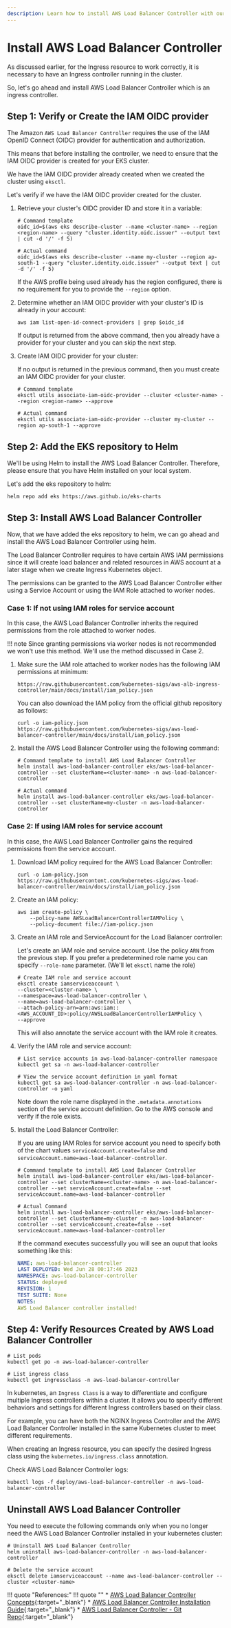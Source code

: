 ```yaml
---
description: Learn how to install AWS Load Balancer Controller with our step-by-step guide. Simplify the process of setting up load balancing for your Kubernetes infrastructure on Amazon EKS. 
---
```


# Install AWS Load Balancer Controller

As discussed earlier, for the Ingress resource to work correctly, it is necessary to have an Ingress controller running in the cluster.

So, let's go ahead and install AWS Load Balancer Controller which is an ingress controller.


## Step 1: Verify or Create the IAM OIDC provider

The Amazon `AWS Load Balancer Controller` requires the use of the IAM OpenID Connect (OIDC) provider for authentication and authorization.

This means that before installing the controller, we need to ensure that the IAM OIDC provider is created for your EKS cluster.

We have the IAM OIDC provider already created when we created the cluster using `eksctl`.

Let's verify if we have the IAM OIDC provider created for the cluster.

1. Retrieve your cluster's OIDC provider ID and store it in a variable:

    ```
    # Command template
    oidc_id=$(aws eks describe-cluster --name <cluster-name> --region <region-name> --query "cluster.identity.oidc.issuer" --output text | cut -d '/' -f 5)

    # Actual command
    oidc_id=$(aws eks describe-cluster --name my-cluster --region ap-south-1 --query "cluster.identity.oidc.issuer" --output text | cut -d '/' -f 5)
    ```

    If the AWS profile being used already has the region configured, there is no requirement for you to provide the `--region` option.

2. Determine whether an IAM OIDC provider with your cluster's ID is already in your account:

    ```
    aws iam list-open-id-connect-providers | grep $oidc_id
    ```

    If output is returned from the above command, then you already have a provider for your cluster and you can skip the next step.

3. Create IAM OIDC provider for your cluster:

    If no output is returned in the previous command, then you must create an IAM OIDC provider for your cluster. 

    ```
    # Command template
    eksctl utils associate-iam-oidc-provider --cluster <cluster-name> --region <region-name> --approve

    # Actual command
    eksctl utils associate-iam-oidc-provider --cluster my-cluster --region ap-south-1 --approve
    ```


## Step 2: Add the EKS repository to Helm

We'll be using Helm to install the AWS Load Balancer Controller. Therefore, please ensure that you have Helm installed on your local system.

Let's add the eks repository to helm:

```
helm repo add eks https://aws.github.io/eks-charts
```


## Step 3: Install AWS Load Balancer Controller

Now, that we have added the eks repository to helm, we can go ahead and install the AWS Load Balancer Controller using helm.

The Load Balancer Controller requires to have certain AWS IAM permissions since it will create load balancer and related resources in AWS account at a later stage when we create Ingress Kubernetes object.

The permissions can be granted to the AWS Load Balancer Controller either using a Service Account or using the IAM Role attached to worker nodes.

### Case 1: If not using IAM roles for service account

In this case, the AWS Load Balancer Controller inherits the required permissions from the role attached to worker nodes.

!!! note
    Since granting permissions via worker nodes is not recommended we won't use this method. We'll use the method discussed in Case 2.

1. Make sure the IAM role attached to worker nodes has the following IAM permissions at minimum:

    ```
    https://raw.githubusercontent.com/kubernetes-sigs/aws-alb-ingress-controller/main/docs/install/iam_policy.json
    ```

    You can also download the IAM policy from the official github repository as follows:

    ```
    curl -o iam-policy.json https://raw.githubusercontent.com/kubernetes-sigs/aws-load-balancer-controller/main/docs/install/iam_policy.json
    ```

2. Install the AWS Load Balancer Controller using the following command:

    ```
    # Command template to install AWS Load Balancer Controller
    helm install aws-load-balancer-controller eks/aws-load-balancer-controller --set clusterName=<cluster-name> -n aws-load-balancer-controller

    # Actual command
    helm install aws-load-balancer-controller eks/aws-load-balancer-controller --set clusterName=my-cluster -n aws-load-balancer-controller
    ```

### Case 2: If using IAM roles for service account

In this case, the AWS Load Balancer Controller gains the required permissions from the service account.

1. Download IAM policy required for the AWS Load Balancer Controller:

    ```
    curl -o iam-policy.json https://raw.githubusercontent.com/kubernetes-sigs/aws-load-balancer-controller/main/docs/install/iam_policy.json
    ```

2. Create an IAM policy:

    ```
    aws iam create-policy \
        --policy-name AWSLoadBalancerControllerIAMPolicy \
        --policy-document file://iam-policy.json
    ```

3. Create an IAM role and ServiceAccount for the Load Balancer controller:

    Let's create an IAM role and service account. Use the policy `ARN` from the previous step. If you prefer a predetermined role name you can specify `--role-name` parameter. (We'll let `eksctl` name the role)

    ```
    # Create IAM role and service account
    eksctl create iamserviceaccount \
    --cluster=<cluster-name> \
    --namespace=aws-load-balancer-controller \
    --name=aws-load-balancer-controller \
    --attach-policy-arn=arn:aws:iam::<AWS_ACCOUNT_ID>:policy/AWSLoadBalancerControllerIAMPolicy \
    --approve
    ```

    This will also annotate the service account with the IAM role it creates.

4. Verify the IAM role and service account:

    ```
    # List service accounts in aws-load-balancer-controller namespace
    kubectl get sa -n aws-load-balancer-controller

    # View the service account definition in yaml format
    kubectl get sa aws-load-balancer-controller -n aws-load-balancer-controller -o yaml
    ```

    Note down the role name displayed in the `.metadata.annotations` section of the service account definition. Go to the AWS console and verify if the role exists.

5. Install the Load Balancer Controller:

    If you are using IAM Roles for service account you need to specify both of the chart values `serviceAccount.create=false` and `serviceAccount.name=aws-load-balancer-controller`.

    ```
    # Command template to install AWS Load Balancer Controller
    helm install aws-load-balancer-controller eks/aws-load-balancer-controller --set clusterName=<cluster-name> -n aws-load-balancer-controller --set serviceAccount.create=false --set serviceAccount.name=aws-load-balancer-controller

    # Actual Command
    helm install aws-load-balancer-controller eks/aws-load-balancer-controller --set clusterName=my-cluster -n aws-load-balancer-controller --set serviceAccount.create=false --set serviceAccount.name=aws-load-balancer-controller
    ```

    If the command executes successfully you will see an ouput that looks something like this:

    ```yaml
    NAME: aws-load-balancer-controller
    LAST DEPLOYED: Wed Jun 28 00:17:46 2023
    NAMESPACE: aws-load-balancer-controller
    STATUS: deployed
    REVISION: 1
    TEST SUITE: None
    NOTES:
    AWS Load Balancer controller installed!
    ```


## Step 4: Verify Resources Created by AWS Load Balancer Controller

```
# List pods
kubectl get po -n aws-load-balancer-controller

# List ingress class
kubectl get ingressclass -n aws-load-balancer-controller
```

In kubernetes, an `Ingress Class` is a way to differentiate and configure multiple Ingress controllers within a cluster. It allows you to specify different behaviors and settings for different Ingress controllers based on their class.

For example, you can have both the NGINX Ingress Controller and the AWS Load Balancer Controller installed in the same Kubernetes cluster to meet different requirements.

When creating an Ingress resource, you can specify the desired Ingress class using the `kubernetes.io/ingress.class` annotation.

Check AWS Load Balancer Controller logs:

```
kubectl logs -f deploy/aws-load-balancer-controller -n aws-load-balancer-controller
```


## Uninstall AWS Load Balancer Controller

You need to execute the following commands only when you no longer need the AWS Load Balancer Controller installed in your kubernetes cluster:

```
# Uninstall AWS Load Balancer Controller
helm uninstall aws-load-balancer-controller -n aws-load-balancer-controller

# Delete the service account
eksctl delete iamserviceaccount --name aws-load-balancer-controller --cluster <cluster-name>
```


!!! quote "References:"
    !!! quote ""
        * [AWS Load Balancer Controller Concepts]{:target="_blank"}
        * [AWS Load Balancer Controller Installation Guide]{:target="_blank"}
        * [AWS Load Balancer Controller - Git Repo]{:target="_blank"}


<!-- Hyperlinks -->
[AWS Load Balancer Controller Concepts]: https://kubernetes-sigs.github.io/aws-load-balancer-controller/v2.6/
[AWS Load Balancer Controller Installation Guide]: https://kubernetes-sigs.github.io/aws-load-balancer-controller/v2.6/deploy/installation/
[AWS Load Balancer Controller - Git Repo]: https://github.com/kubernetes-sigs/aws-load-balancer-controller/tree/main/helm/aws-load-balancer-controller